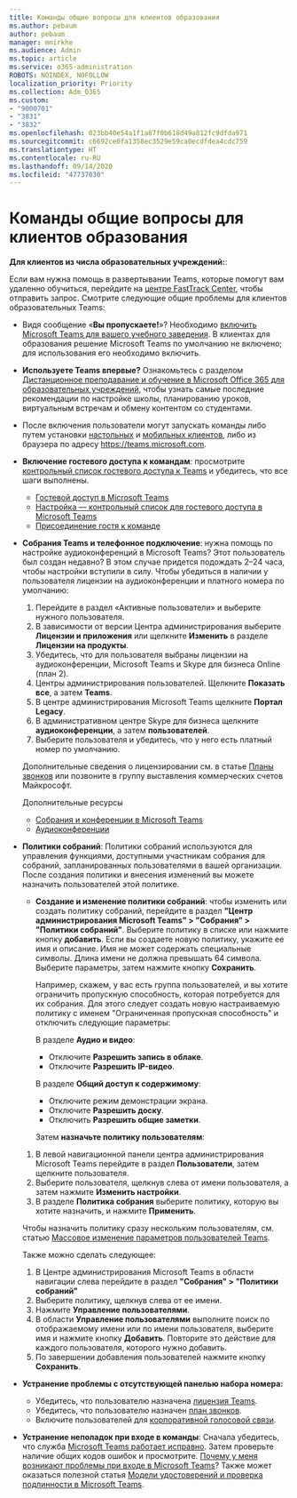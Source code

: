 ```yaml
---
title: Команды общие вопросы для клиентов образования
ms.author: pebaum
author: pebaum
manager: mnirkhe
ms.audience: Admin
ms.topic: article
ms.service: o365-administration
ROBOTS: NOINDEX, NOFOLLOW
localization_priority: Priority
ms.collection: Adm_O365
ms.custom:
- "9000701"
- "3831"
- "3832"
ms.openlocfilehash: 023bb40e54a1f1a87f0b618d49a812fc9dfda971
ms.sourcegitcommit: c6692ce0fa1358ec3529e59ca0ecdfdea4cdc759
ms.translationtype: HT
ms.contentlocale: ru-RU
ms.lasthandoff: 09/14/2020
ms.locfileid: "47737030"
---
```

# <a name="teams-common-issues-for-education-customers"></a>Команды общие вопросы для клиентов образования

**Для клиентов из числа образовательных учреждений:**:

Если вам нужна помощь в развертывании Teams, которые помогут вам удаленно обучиться, перейдите на [центре FastTrack Center](https://www.microsoft.com/fasttrack), чтобы отправить запрос. Смотрите следующие общие проблемы для клиентов образовательных Teams:

- Видя сообщение «**Вы пропускаете!**»? Необходимо [включить Microsoft Teams для вашего учебного заведения](https://docs.microsoft.com/microsoft-365/education/intune-edu-trial/enable-microsoft-teams). В клиентах для образования решение Microsoft Teams по умолчанию не включено; для использования его необходимо включить.

- **Используете Teams впервые?** Ознакомьтесь с разделом [Дистанционное преподавание и обучение в Microsoft Office 365 для образовательных учреждений](https://support.office.com/article/remote-teaching-and-learning-in-office-365-education-f651ccae-7b65-478b-8366-51bb884025c4), чтобы узнать самые последние рекомендации по настройке школы, планированию уроков, виртуальным встречам и обмену контентом со студентами.

- После включения пользователи могут запускать команды либо путем установки [настольных](https://docs.microsoft.com/MicrosoftTeams/get-clients#desktop-client) и [мобильных клиентов](https://docs.microsoft.com/MicrosoftTeams/get-clients#mobile-clients), либо из браузера по адресу https://teams.microsoft.com.

- **Включение гостевого доступа к командам**: просмотрите [контрольный список гостевого доступа к Teams](https://docs.microsoft.com/microsoftteams/guest-access-checklist) и убедитесь, что все шаги выполнены.
    - [Гостевой доступ в Microsoft Teams](https://docs.microsoft.com/microsoftteams/guest-access)
    - [Настройка — контрольный список для гостевого доступа в Microsoft Teams](https://docs.microsoft.com/microsoftteams/guest-access-checklist)
    - [Присоединение гостя к команде](https://docs.microsoft.com/microsoftteams/guest-joins)

- **Собрания Teams и телефонное подключение**: нужна помощь по настройке аудиоконференций в Microsoft Teams? Этот пользователь был создан недавно? В этом случае придется подождать 2–24 часа, чтобы настройки вступили в силу. Чтобы убедиться в наличии у пользователя лицензии на аудиоконференции и платного номера по умолчанию:
    1. Перейдите в раздел «Активные пользователи» и выберите нужного пользователя.
    2. В зависимости от версии Центра администрирования выберите **Лицензии и приложения** или щелкните **Изменить** в разделе **Лицензии на продукты**.
    3. Убедитесь, что для пользователя выбраны лицензии на аудиоконференции, Microsoft Teams и Skype для бизнеса Online (план 2).
    4. Центры администрирования пользователей. Щелкните **Показать все**, а затем **Teams**.
    5. В центре администрирования Microsoft Teams щелкните **Портал Legacy**.
    6. В административном центре Skype для бизнеса щелкните **аудиоконференции**, а затем **пользователей**.
    7. Выберите пользователя и убедитесь, что у него есть платный номер по умолчанию.

    Дополнительные сведения о лицензировании см. в статье [Планы звонков](https://docs.microsoft.com/microsoftteams/calling-plans-for-office-365) или позвоните в группу выставления коммерческих счетов Майкрософт.

    Дополнительные ресурсы

    - [Собрания и конференции в Microsoft Teams](https://docs.microsoft.com/microsoftteams/deploy-meetings-microsoft-teams-landing-page)
    - [Аудиоконференции](https://docs.microsoft.com/microsoftteams/audio-conferencing-in-office-365)

- **Политики собраний**: Политики собраний используются для управления функциями, доступными участникам собрания для собраний, запланированных пользователями в вашей организации. После создания политики и внесения изменений вы можете назначить пользователей этой политике.

    - **Создание и изменение политики собраний**: чтобы изменить или создать политику собраний, перейдите в раздел **"Центр администрирования Microsoft Teams" > "Собрания" > "Политики собраний"**. Выберите политику в списке или нажмите кнопку **добавить**. Если вы создаете новую политику, укажите ее имя и описание. Имя не может содержать специальные символы. Длина имени не должна превышать 64 символа. Выберите параметры, затем нажмите кнопку **Сохранить**. 
    
        Например, скажем, у вас есть группа пользователей, и вы хотите ограничить пропускную способность, которая потребуется для их собрания. Для этого следует создать новую настраиваемую политику с именем "Ограниченная пропускная способность" и отключить следующие параметры:

        В разделе **Аудио и видео**:
        - Отключите **Разрешить запись в облаке**.
        - Отключите **Разрешить IP-видео**.

        В разделе **Общий доступ к содержимому**:

        - Отключите режим демонстрации экрана.
        - Отключите **Разрешить доску**.
        - Отключить **Разрешить общие заметки**.

        Затем **назначьте политику пользователям**:

    1. В левой навигационной панели центра администрирования Microsoft Teams перейдите в раздел **Пользователи**, затем щелкните пользователя.
    2. Выберите пользователя, щелкнув слева от имени пользователя, а затем нажмите **Изменить настройки**.
    3. В разделе **Политика собрания** выберите политику, которую вы хотите назначить, и нажмите **Применить**.

    Чтобы назначить политику сразу нескольким пользователям, см. статью [Массовое изменение параметров пользователей Teams](https://docs.microsoft.com/microsoftteams/edit-user-settings-in-bulk).

    Также можно сделать следующее:
    1. В Центре администрирования Microsoft Teams в области навигации слева перейдите в раздел **"Собрания" > "Политики собраний"**
    2. Выберите политику, щелкнув слева от ее имени.
    3. Нажмите **Управление пользователями**.
    4. В области **Управление пользователями** выполните поиск по отображаемому имени или по имени пользователя, выберите имя и нажмите кнопку **Добавить**. Повторите это действие для каждого пользователя, которого нужно добавить.
    5. По завершении добавления пользователей нажмите кнопку **Сохранить**.

- **Устранение проблемы с отсутствующей панелью набора номера:**
    - Убедитесь, что пользователю назначена [лицензия Teams](https://docs.microsoft.com/MicrosoftTeams/assign-teams-licenses).
    - Убедитесь, что пользователю назначен [план звонков](https://docs.microsoft.com/MicrosoftTeams/calling-plan-landing-page).
    - Включите пользователей для [корпоративной голосовой связи](https://docs.microsoft.com/skypeforbusiness/skype-for-business-hybrid-solutions/plan-your-phone-system-cloud-pbx-solution/enable-users-for-enterprise-voice-online-and-phone-system-voicemail#to-enable-your-users-for-phone-system-in-office-365-voice-and-voicemail).

- **Устранение неполадок при входе в команды**: Сначала убедитесь, что служба [Microsoft Teams работает исправно](https://admin.microsoft.com/Adminportal/Home?source=applauncher#/servicehealth). Затем проверьте наличие общих кодов ошибок и просмотрите. [Почему у меня возникают проблемы при входе в Microsoft Teams](https://support.office.com/article/a02f683b-61a3-4008-9447-ee60c5593b0f)? Также может оказаться полезной статья [Модели удостоверений и проверка подлинности в Microsoft Teams](https://docs.microsoft.com/MicrosoftTeams/identify-models-authentication).
